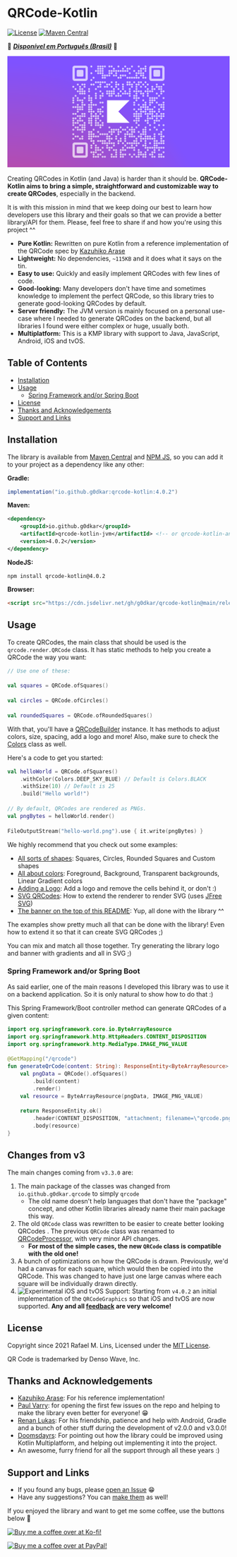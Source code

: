 # QRCode-Kotlin

[![License](https://img.shields.io/github/license/g0dkar/qrcode-kotlin)](LICENSE)
[![Maven Central](https://img.shields.io/maven-central/v/io.github.g0dkar/qrcode-kotlin.svg?label=Maven%20Central)](https://search.maven.org/search?q=g:%22io.github.g0dkar%22%20AND%20a:%22qrcode-kotlin%22)

💚 [_**Disponível em Português (Brasil)**_](README.pt-br.md) 💛

![QRCode Kotlin Logo](examples/kotlin/project-banner.png)

Creating QRCodes in Kotlin (and Java) is harder than it should be. **QRCode-Kotlin aims to bring a simple,
straightforward and customizable way to create QRCodes**, especially in the backend.

It is with this mission in mind that we keep doing our best to learn how developers use this library and their goals so
that we can provide a better library/API for them. Please, feel free to share if and how you're using this project ^^

* **Pure Kotlin:** Rewritten on pure Kotlin from a reference implementation of the QRCode spec
  by [Kazuhiko Arase](https://github.com/kazuhikoarase/qrcode-generator)
* **Lightweight:** No dependencies, `~115KB` and it does what it says on the tin.
* **Easy to use:** Quickly and easily implement QRCodes with few lines of code.
* **Good-looking:** Many developers don't have time and sometimes knowledge to implement the perfect QRCode,
  so this library tries to generate good-looking QRCodes by default.
* **Server friendly:** The JVM version is mainly focused on a personal use-case where I needed to generate QRCodes on
  the backend, but all libraries I found were either complex or huge, usually both.
* **Multiplatform:** This is a KMP library with support to Java, JavaScript, Android, iOS and tvOS.

## Table of Contents

<!-- TOC -->

* [Installation](#installation)
* [Usage](#usage)
    * [Spring Framework and/or Spring Boot](#spring-framework-andor-spring-boot)
* [License](#license)
* [Thanks and Acknowledgements](#thanks-and-acknowledgements)
* [Support and Links](#support-and-links)

<!-- TOC -->

## Installation

The library is available
from [Maven Central](https://search.maven.org/artifact/io.github.g0dkar/qrcode-kotlin/4.0.2/qrcode-kotlin)
and [NPM JS](https://www.npmjs.com/package/qrcode-kotlin), so you can add it to your project as a dependency like any
other:

**Gradle:**

```groovy
implementation("io.github.g0dkar:qrcode-kotlin:4.0.2")
```

**Maven:**

```xml
<dependency>
    <groupId>io.github.g0dkar</groupId>
    <artifactId>qrcode-kotlin-jvm</artifactId> <!-- or qrcode-kotlin-android -->
    <version>4.0.2</version>
</dependency>
```

**NodeJS:**

```shell
npm install qrcode-kotlin@4.0.2
```

**Browser:**

```html
<script src="https://cdn.jsdelivr.net/gh/g0dkar/qrcode-kotlin@main/release/qrcodeKotlin.min.js" type="application/javascript"></script>
```

## Usage

To create QRCodes, the main class that should be used is the `qrcode.render.QRCode` class. It has static methods to help
you create a QRCode the way you want:

```kotlin
// Use one of these:

val squares = QRCode.ofSquares()

val circles = QRCode.ofCircles()

val roundedSquares = QRCode.ofRoundedSquares()
```

With that, you'll have a [QRCodeBuilder](src/commonMain/kotlin/qrcode/QRCodeBuilder.kt) instance. It has methods to
adjust colors, size, spacing, add a logo and more! Also, make sure to check
the [Colors](src/commonMain/kotlin/qrcode/color/Colors.kt) class as well.

Here's a code to get you started:

```kotlin
val helloWorld = QRCode.ofSquares()
    .withColor(Colors.DEEP_SKY_BLUE) // Default is Colors.BLACK
    .withSize(10) // Default is 25
    .build("Hello world!")

// By default, QRCodes are rendered as PNGs.
val pngBytes = helloWorld.render()

FileOutputStream("hello-world.png").use { it.write(pngBytes) }
```

We highly recommend that you check out some examples:

* [All sorts of shapes](examples/kotlin/src/main/kotlin/Example01-Shapes.kt): Squares, Circles, Rounded Squares and
  Custom shapes
* [All about colors](examples/kotlin/src/main/kotlin/Example02-Colors.kt): Foreground, Background, Transparent
  backgrounds, Linear Gradient colors
* [Adding a Logo](examples/kotlin/src/main/kotlin/Example03-Logo.kt): Add a logo and remove the cells behind it, or
  don't :)
* [SVG QRCodes](examples/kotlin/src/main/kotlin/Example04-SVG.kt): How to extend the renderer to render SVG (uses [JFree SVG](https://github.com/jfree/jfreesvg))
* [The banner on the top of this README](examples/kotlin/src/main/kotlin/ProjectLogo.kt): Yup, all done with the
  library ^^

The examples show pretty much all that can be done with the library! Even how to extend it so that it can create SVG
QRCodes ;)

You can mix and match all those together. Try generating the library logo and banner with gradients and all in SVG ;)

### Spring Framework and/or Spring Boot

As said earlier, one of the main reasons I developed this library was to use it on a backend application. So it is only
natural to show how to do that :)

This Spring Framework/Boot controller method can generate QRCodes of a given content:

```kotlin
import org.springframework.core.io.ByteArrayResource
import org.springframework.http.HttpHeaders.CONTENT_DISPOSITION
import org.springframework.http.MediaType.IMAGE_PNG_VALUE

@GetMapping("/qrcode")
fun generateQrCode(content: String): ResponseEntity<ByteArrayResource> {
    val pngData = QRCode().ofSquares()
        .build(content)
        .render()
    val resource = ByteArrayResource(pngData, IMAGE_PNG_VALUE)

    return ResponseEntity.ok()
        .header(CONTENT_DISPOSITION, "attachment; filename=\"qrcode.png\"")
        .body(resource)
}
```

## Changes from v3

The main changes coming from `v3.3.0` are:

1. The main package of the classes was changed from `io.github.g0dkar.qrcode` to simply `qrcode`
    * The old name doesn't help languages that don't have the "package" concept, and other Kotlin libraries already name
      their main package this way.
2. The old `QRCode` class was rewritten to be easier to create better looking QRCodes . The previous `QRCode` class was
   renamed to [QRCodeProcessor](src/commonMain/kotlin/qrcode/raw/QRCodeProcessor.kt), with very minor API changes.
    * **For most of the simple cases, the new `QRCode` class is compatible with the old one!**
3. A bunch of optimizations on how the QRCode is drawn. Previously, we'd had a canvas for each square, which would then
   be copied into the QRCode. This was changed to have just one large canvas where each square will be individually
   drawn directly.
4. ![Experimental](https://img.shields.io/badge/Experimental-critical) iOS and tvOS Support: Starting from `v4.0.2` an
   initial implementation of the `QRCodeGraphics` so that iOS and tvOS are now supported. **Any and
   all [feedback](https://github.com/g0dkar/qrcode-kotlin/issues/85) are very welcome!**

## License

Copyright since 2021 Rafael M. Lins, Licensed under the [MIT License](https://rafaellins.mit-license.org/2021/).

QR Code is trademarked by Denso Wave, Inc.

## Thanks and Acknowledgements

* [Kazuhiko Arase](https://github.com/kazuhikoarase): For his reference implementation!
* [Paul Varry](https://github.com/pvarry): for opening the first few issues on the repo and helping to make the library
  even better for everyone! :grin:
* [Renan Lukas](https://github.com/RenanLukas): For his friendship, patience and help with Android, Gradle and a bunch
  of other stuff during the development of v2.0.0 and v3.0.0!
* [Doomsdayrs](https://github.com/Doomsdayrs): For pointing out how the library could be improved using Kotlin
  Multiplatform, and helping out implementing it into the project.
* An awesome, furry friend for all the support through all these years :)

## Support and Links

* If you found any bugs,
  please [open an Issue](https://github.com/g0dkar/qrcode-kotlin/issues/new?assignees=g0dkar&labels=bug&template=bug_report.md&title=)
  😁
* Have any suggestions? You
  can [make them](https://github.com/g0dkar/qrcode-kotlin/issues/new?assignees=&labels=&template=feature_request.md&title=)
  as well!

If you enjoyed the library and want to get me some coffee, use the buttons below :love_you_gesture:

[<img src="https://ko-fi.com/img/githubbutton_sm.svg" alt="Buy me a coffee over at Ko-fi!" width="200"/>](https://ko-fi.com/g0dkar)

[<img src="https://raw.githubusercontent.com/andreostrovsky/donate-with-paypal/master/blue.svg" alt="Buy me a coffee over at PayPal!" width="200"/>](https://www.paypal.com/donate/?business=EFVC68BFJQWSC&no_recurring=0&item_name=Rafael+is+working+on+Open+Source+software+in+his+free+time.+This+helps+him+keep+this+up+for+longer%2C+and+with+higher+quality%21&currency_code=BRL)
